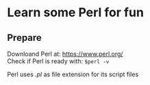 # Learn some Perl for fun

## Prepare
Downloand Perl at: https://www.perl.org/  
Check if Perl is ready with: `$perl -v`  

Perl uses *.pl* as file extension for its script files  
